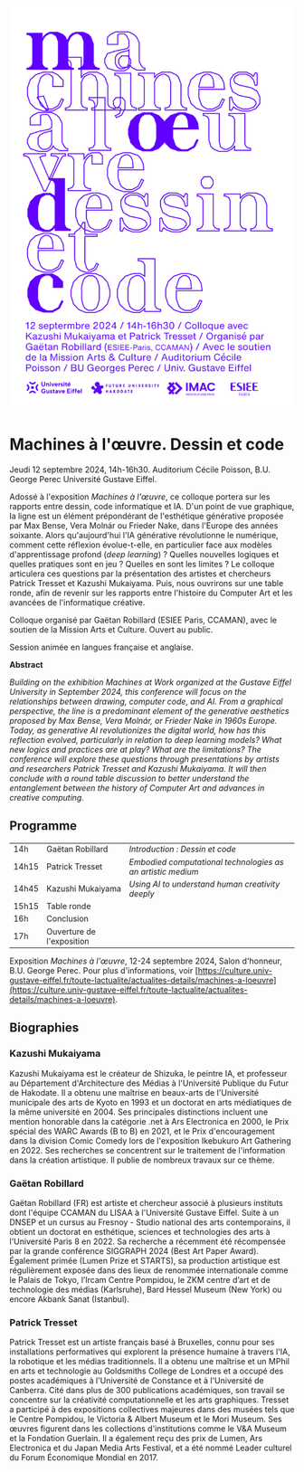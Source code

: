 ![affiche colloque "dessin et code"](medias/affiche.jpg)

# Machines à l'œuvre. Dessin et code

Jeudi 12 septembre 2024, 14h-16h30. Auditorium Cécile Poisson, B.U. George Perec Université Gustave Eiffel.

Adossé à l'exposition *Machines à l'œuvre*, ce colloque portera sur les rapports entre dessin, code informatique et IA. D'un point de vue graphique, la ligne est un élément prépondérant de l'esthétique générative proposée par Max Bense, Vera Molnár ou Frieder Nake, dans l'Europe des années soixante. Alors qu'aujourd'hui l'IA générative révolutionne le numérique, comment cette réflexion évolue-t-elle, en particulier face aux modèles d'apprentissage profond (*deep learning*) ? Quelles nouvelles logiques et quelles pratiques sont en jeu ? Quelles en sont les limites ? Le colloque articulera ces questions par la présentation des artistes et chercheurs Patrick Tresset et Kazushi Mukaiyama. Puis, nous ouvrirons sur une table ronde, afin de revenir sur les rapports entre l'histoire du Computer Art et les avancées de l'informatique créative.

Colloque organisé par Gaëtan Robillard (ESIEE Paris, CCAMAN), avec le soutien de la Mission Arts et Culture. Ouvert au public.

Session animée en langues française et anglaise.

**Abstract**

*Building on the exhibition *Machines at Work* organized at the Gustave Eiffel University in September 2024, this conference will focus on the relationships between drawing, computer code, and AI. From a graphical perspective, the line is a predominant element of the generative aesthetics proposed by Max Bense, Vera Molnár, or Frieder Nake in 1960s Europe. Today, as generative AI revolutionizes the digital world, how has this reflection evolved, particularly in relation to deep learning models? What new logics and practices are at play? What are the limitations? The conference will explore these questions through presentations by artists and researchers Patrick Tresset and Kazushi Mukaiyama. It will then conclude with a round table discussion to better understand the entanglement between the history of Computer Art and advances in creative computing.*

## Programme

|        |                      |            |
|--------|----------------------|------------|
| 14h    | Gaëtan Robillard   | *Introduction : Dessin et code*          |
| 14h15  | Patrick Tresset    | *Embodied computational technologies as an artistic medium*   |
| 14h45  | Kazushi Mukaiyama   | *Using AI to understand human creativity deeply*          |
| 15h15    | Table ronde   |          |
| 16h      | Conclusion    |          |
| 17h      | Ouverture de l'exposition    |          |

Exposition *Machines à l'œuvre*, 12-24 septembre 2024, Salon d'honneur, B.U. George Perec. Pour plus d'informations, voir [https://culture.univ-gustave-eiffel.fr/toute-lactualite/actualites-details/machines-a-loeuvre](https://culture.univ-gustave-eiffel.fr/toute-lactualite/actualites-details/machines-a-loeuvre).

## Biographies

### Kazushi Mukaiyama

Kazushi Mukaiyama est le créateur de Shizuka, le peintre IA, et professeur au Département d'Architecture des Médias à l'Université Publique du Futur de Hakodate. Il a obtenu une maîtrise en beaux-arts de l'Université municipale des arts de Kyoto en 1993 et un doctorat en arts médiatiques de la même université en 2004. Ses principales distinctions incluent une mention honorable dans la catégorie .net à Ars Electronica en 2000, le Prix spécial des WARC Awards (B to B) en 2021, et le Prix d'encouragement dans la division Comic Comedy lors de l'exposition Ikebukuro Art Gathering en 2022. Ses recherches se concentrent sur le traitement de l'information dans la création artistique. Il publie de nombreux travaux sur ce thème.

<!-- Kazushi Mukaiyama is the creator of Shizuka, the AI painter, and a Professor in the Department of Media Architecture at Future University Hakodate. He received his M.A. in Fine Arts from Kyoto City University of Arts in 1993 and earned a Ph.D. in Media Art from the Graduate School of Art at the same university in 2004. His major awards include an Honorary Mention in the .net category at Ars Electronica in 2000, the WARC Awards Special Prize (B to B) in 2021, and the Encouragement Prize in the Comic Comedy Division at the Ikebukuro Art Gathering Open Call Exhibition in 2022. His research focuses on the information processing of art creations, and he publishes works on this theme. -->

### Gaëtan Robillard

Gaëtan Robillard (FR) est artiste et chercheur associé à plusieurs instituts dont l'équipe CCAMAN du LISAA à l'Université Gustave Eiffel. Suite à un DNSEP et un cursus au Fresnoy - Studio national des arts contemporains, il obtient un doctorat en esthétique, sciences et technologies des arts à l'Université Paris 8 en 2022. Sa recherche a récemment été récompensée par la grande conférence SIGGRAPH 2024 (Best Art Paper Award). Également primée (Lumen Prize et STARTS), sa production artistique est régulièrement exposée dans des lieux de renommée internationale comme le Palais de Tokyo, l’Ircam Centre Pompidou, le ZKM centre d’art et de technologie des médias (Karlsruhe), Bard Hessel Museum (New York) ou encore Akbank Sanat (Istanbul).

<!-- Gaëtan Robillard (FR) est artiste et chercheur, actuellement post doctorant à l’Université Laval (CA), vivant et travaillant entre le Grand Paris et Montréal. Il produit un ensemble d’installations utilisant datas et médias, engagées dans la recherche en mathématique, la climatologie et les sciences cognitives. Son travail a été exposé dans des lieux tels que le Palais de Tokyo et l’Ircam Centre Pompidou (Paris), Akbank Sanat (Istanbul) et le ZKM Centre d’art et de technologie des médias (Karlsruhe). Il publie régulièrement des articles sur l’esthétique du Computer Art historique, l’éducation et les artefacts algorithmiques contemporains.

Gaëtan Robillard (FR) is an artist and a researcher, currently a postdoctoral fellow at Laval University (CA), living and working between the Greater Paris and Montreal. He produces data art and media based installations engaging with mathematical research, climatology and cognitive sciences. His work has been exhibited in venues such as Palais de Tokyo and Ircam Centre Pompidou (Paris), Pearl Art Museum (Shanghai), Akbank Sanat (Istanbul), and ZKM Center for Art and Media (Karlsruhe). In 2022, he obtained a PhD in art and technology from the University of Paris 8, and published several texts on early computer art aesthetics, education and contemporary algorithmic artifacts. -->

### Patrick Tresset

Patrick Tresset est un artiste français basé à Bruxelles, connu pour ses installations performatives qui explorent la présence humaine à travers l'IA, la robotique et les médias traditionnels. Il a obtenu une maîtrise et un MPhil en arts et technologie au Goldsmiths College de Londres et a occupé des postes académiques à l'Université de Constance et à l'Université de Canberra. Cité dans plus de 300 publications académiques, son travail se concentre sur la créativité computationnelle et les arts graphiques. Tresset a participé à des expositions collectives majeures dans des musées tels que le Centre Pompidou, le Victoria & Albert Museum et le Mori Museum. Ses œuvres figurent dans les collections d'institutions comme le V&A Museum et la Fondation Guerlain. Il a également reçu des prix de Lumen, Ars Electronica et du Japan Media Arts Festival, et a été nommé Leader culturel du Forum Économique Mondial en 2017.

<!-- 
Patrick Tresset is a French artist based in Brussels, known for his performative installations that explore human presence using AI, robotics, and traditional media. He earned a master’s and an MPhil in Arts and Technology from Goldsmiths College, London, and has held academic positions at the University of Konstanz and the University of Canberra. His work, which has been cited in over 300 academic publications, focuses on computational creativity and graphics. Tresset participated in major group shows at museums such as the Centre Pompidou, the Victoria & Albert Museum, and the Mori Museum. His works are in the collections of institutions like the V&A Museum and the Guerlain Foundation. He also has received awards from Lumen, Ars Electronica, and the Japan Media Arts Festival, and was named a World Economic Forum Cultural Leader in 2017.-->
